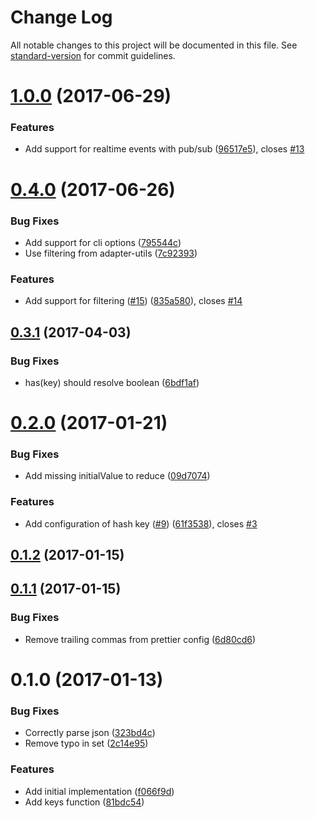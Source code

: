 # Change Log

All notable changes to this project will be documented in this file. See [standard-version](https://github.com/conventional-changelog/standard-version) for commit guidelines.

<a name="1.0.0"></a>
# [1.0.0](https://github.com/relekang/micro-analytics-adapter-redis/compare/v0.4.0...v1.0.0) (2017-06-29)


### Features

* Add support for realtime events with pub/sub ([96517e5](https://github.com/relekang/micro-analytics-adapter-redis/commit/96517e5)), closes [#13](https://github.com/relekang/micro-analytics-adapter-redis/issues/13)



<a name="0.4.0"></a>
# [0.4.0](https://github.com/relekang/micro-analytics-adapter-redis/compare/v0.3.1...v0.4.0) (2017-06-26)


### Bug Fixes

* Add support for cli options ([795544c](https://github.com/relekang/micro-analytics-adapter-redis/commit/795544c))
* Use filtering from adapter-utils ([7c92393](https://github.com/relekang/micro-analytics-adapter-redis/commit/7c92393))


### Features

* Add support for filtering ([#15](https://github.com/relekang/micro-analytics-adapter-redis/issues/15)) ([835a580](https://github.com/relekang/micro-analytics-adapter-redis/commit/835a580)), closes [#14](https://github.com/relekang/micro-analytics-adapter-redis/issues/14)



<a name="0.3.1"></a>
## [0.3.1](https://github.com/relekang/micro-analytics-adapter-redis/compare/v0.3.0...v0.3.1) (2017-04-03)


### Bug Fixes

* has(key) should resolve boolean ([6bdf1af](https://github.com/relekang/micro-analytics-adapter-redis/commit/6bdf1af))



<a name="0.2.0"></a>
# [0.2.0](https://github.com/relekang/micro-analytics-adapter-redis/compare/v0.1.2...v0.2.0) (2017-01-21)


### Bug Fixes

* Add missing initialValue to reduce ([09d7074](https://github.com/relekang/micro-analytics-adapter-redis/commit/09d7074))


### Features

* Add configuration of hash key ([#9](https://github.com/relekang/micro-analytics-adapter-redis/issues/9)) ([61f3538](https://github.com/relekang/micro-analytics-adapter-redis/commit/61f3538)), closes [#3](https://github.com/relekang/micro-analytics-adapter-redis/issues/3)



<a name="0.1.2"></a>
## [0.1.2](https://github.com/relekang/micro-analytics-adapter-redis/compare/v0.1.1...v0.1.2) (2017-01-15)



<a name="0.1.1"></a>
## [0.1.1](https://github.com/relekang/micro-analytics-adapter-redis/compare/v0.1.0...v0.1.1) (2017-01-15)


### Bug Fixes

* Remove trailing commas from prettier config ([6d80cd6](https://github.com/relekang/micro-analytics-adapter-redis/commit/6d80cd6))



<a name="0.1.0"></a>
# 0.1.0 (2017-01-13)


### Bug Fixes

* Correctly parse json ([323bd4c](https://github.com/relekang/micro-analytics-adapter-redis/commit/323bd4c))
* Remove typo in set ([2c14e95](https://github.com/relekang/micro-analytics-adapter-redis/commit/2c14e95))


### Features

* Add initial implementation ([f066f9d](https://github.com/relekang/micro-analytics-adapter-redis/commit/f066f9d))
* Add keys function ([81bdc54](https://github.com/relekang/micro-analytics-adapter-redis/commit/81bdc54))
